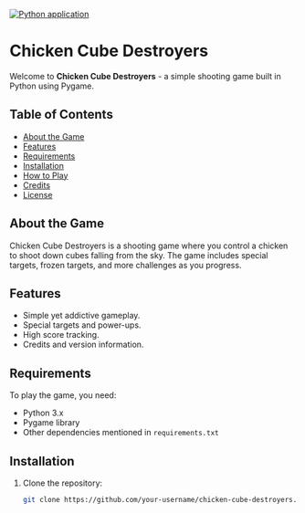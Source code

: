 [![Python application](https://github.com/PythonChicken123/Cube_Destroyers/actions/workflows/python-app.yml/badge.svg?branch=sourcery%2Fmain&event=deployment_status)](https://github.com/PythonChicken123/Cube_Destroyers/actions/workflows/python-app.yml)
# Chicken Cube Destroyers

Welcome to **Chicken Cube Destroyers** - a simple shooting game built in Python using Pygame.

## Table of Contents

- [About the Game](#about-the-game)
- [Features](#features)
- [Requirements](#requirements)
- [Installation](#installation)
- [How to Play](#how-to-play)
- [Credits](#credits)
- [License](#license)

## About the Game

Chicken Cube Destroyers is a shooting game where you control a chicken to shoot down cubes falling from the sky. The game includes special targets, frozen targets, and more challenges as you progress.

## Features

- Simple yet addictive gameplay.
- Special targets and power-ups.
- High score tracking.
- Credits and version information.

## Requirements

To play the game, you need:

- Python 3.x
- Pygame library
- Other dependencies mentioned in `requirements.txt`

## Installation

1. Clone the repository:

   ```bash
   git clone https://github.com/your-username/chicken-cube-destroyers.git
